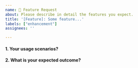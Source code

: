 ```yaml
---
name: 🚀 Feature Request
about: Please describe in detail the features you expect.
title: '[Feature]: Some feature...'
labels: ["enhancement"]
assignees: ''

---
```


<!-- Please answer these questions before you submit the desired feature. -->

#### 1. Your usage scenarios?

#### 2. What is your expected outcome?
